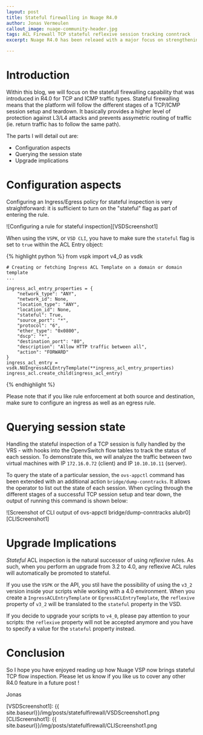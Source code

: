 ```yaml
---
layout: post
title: Stateful firewalling in Nuage R4.0
author: Jonas Vermeulen
callout_image: nuage-community-header.jpg
tags: ACL Firewall TCP stateful reflexive session tracking conntrack 
excerpt: Nuage R4.0 has been releaed with a major focus on strengthening and extending the security capabilities of the platform. One of those is stateful TCP firewalling. In this blog, the feature will be described what exactly the feature entails, how it was implemented and what the impact is when you upgrade from R3.2 to R4.0.

---
```


# Introduction 
Within this blog, we will focus on the statefull firewalling capability that was introduced in R4.0 for TCP and ICMP traffic types. Stateful firewalling means that the platform will follow the different stages of a TCP/ICMP session setup and teardown. It basically provides a higher level of protection against L3/L4 attacks and prevents assymetric routing of traffic (ie. return traffic has to follow the same path). 

The parts I will detail out are:

- Configuration aspects
- Querying the session state 
- Upgrade implications


# Configuration aspects

Configuring an Ingress/Egress policy for stateful inspection is very straightforward: it is sufficient to turn on the "stateful" flag as part of entering the rule.

![Configuring a rule for stateful inspection][VSDScreenshot1]


When using the `VSPK`, or `VSD CLI`, you have to make sure the `stateful` flag is set to `true` within the ACL Entry object: 

{% highlight python %}
    from vspk import v4_0 as vsdk
 
    # Creating or fetching Ingress ACL Template on a domain or domain template
    ...
 
    ingress_acl_entry_properties = {
        "network_type": "ANY",
        "network_id": None,
        "location_type": "ANY",
        "location_id": None,
        "stateful": True,
        "source_port": "*",
        "protocol": "6",
        "ether_type": "0x0800",
        "dscp": "*",
        "destination_port": "80",
        "description": "Allow HTTP traffic between all",
        "action": "FORWARD"
    }
    ingress_acl_entry = vsdk.NUIngressACLEntryTemplate(**ingress_acl_entry_properties)
    ingress_acl.create_child(ingress_acl_entry)
{% endhighlight %}

Please note that if you like rule enforcement at both source and destination, make  sure to configure an ingress as well as an egress rule.

# Querying session state

Handling the stateful inspection of a TCP session is fully handled by the VRS - with hooks into the OpenvSwitch flow tables to track the status of each session. To demonstrate this, we will analyze the traffic between two virtual machines with IP `172.16.0.72` (client) and IP `10.10.10.11` (server).

To  query the state of a particular session, the `ovs-appctl` command has been extended with an additional action `bridge/dump-conntracks`. It allows the operator to list out the state of each session. When cycling through the different stages of a successful TCP session setup and tear down, the output of running this command is shown below: 

![Screenshot of CLI output of ovs-appctl bridge/dump-conntracks alubr0][CLIScreenshot1]


# Upgrade Implications

_Stateful_ ACL inspection is the natural successor of using _reflexive_ rules. As such, when you perform an upgrade from 3.2 to 4.0, any reflexive ACL rules will automatically be promoted to stateful.

If you use the `VSPK` or the API, you stil have the possibility of using the `v3_2` version inside your scripts while working with a 4.0 environment. When you create a `IngressACLEntryTemplate` or `EgressACLEntryTemplate`, the `reflexive` property of `v3_2` will be translated to the `stateful` property in the VSD. 

If you decide to upgrade your scripts to `v4_0`, please pay attention to your scripts: the `reflexive` property will not be accepted anymore and you have to specify a value for the `stateful` property instead.



# Conclusion
So I hope you have enjoyed reading up how Nuage VSP now brings stateful TCP flow inspection.
Please let us know if you like us to cover any other R4.0 feature in a future post !

Jonas



[VSDScreenshot1]: {{ site.baseurl}}/img/posts/statefulfirewall/VSDScreenshot1.png
[CLIScreenshot1]:  {{ site.baseurl}}/img/posts/statefulfirewall/CLIScreenshot1.png







 


